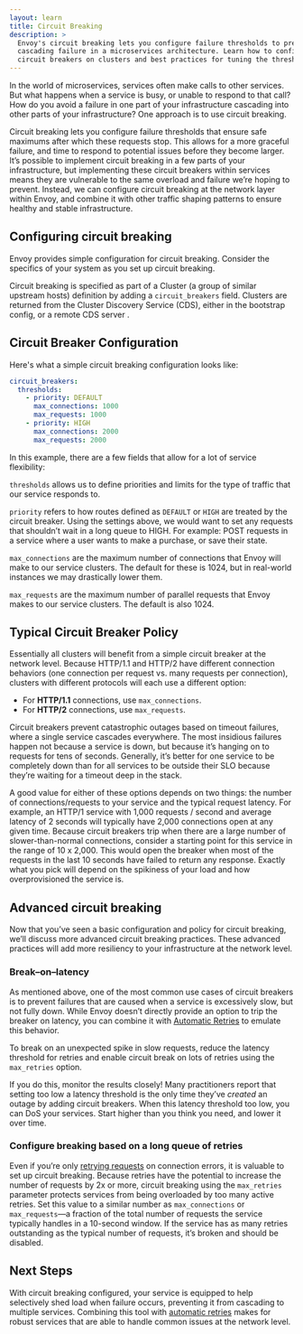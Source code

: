 ```yaml
---
layout: learn
title: Circuit Breaking
description: >
  Envoy's circuit breaking lets you configure failure thresholds to prevent
  cascading failure in a microservices architecture. Learn how to configure
  circuit breakers on clusters and best practices for tuning the thresholds.
---
```


In the world of microservices, services often make calls to other services. But
what happens when a service is busy, or unable to respond to that call? How do
you avoid a failure in one part of your infrastructure cascading into other
parts of your infrastructure? One approach is to use circuit breaking.

Circuit breaking lets you configure failure thresholds that ensure safe
maximums after which these requests stop. This allows for a more graceful
failure, and time to respond to potential issues before they become larger.
It’s possible to implement circuit breaking in a few parts of your
infrastructure, but implementing these circuit breakers within services means
they are vulnerable to the same overload and failure we’re hoping to prevent.
Instead, we can configure circuit breaking at the network layer within Envoy,
and combine it with other traffic shaping patterns to ensure healthy and stable
infrastructure.

## Configuring circuit breaking

Envoy provides simple configuration for circuit breaking. Consider the
specifics of your system as you set up circuit breaking.

Circuit breaking is specified as part of a Cluster (a group of similar upstream
hosts) definition by adding a `circuit_breakers` field. Clusters are returned
from the Cluster Discovery Service (CDS), either in the bootstrap config, or a
remote CDS server .

## Circuit Breaker Configuration

Here's what a simple circuit breaking configuration looks like:

```yaml
circuit_breakers:
  thresholds:
    - priority: DEFAULT
      max_connections: 1000
      max_requests: 1000
    - priority: HIGH
      max_connections: 2000
      max_requests: 2000
```

In this example, there are a few fields that allow for a lot of service
flexibility:

 `thresholds` allows us to define priorities and limits for the type of traffic
 that our service responds to.

`priority` refers to how routes defined as `DEFAULT` or `HIGH` are treated by
the circuit breaker. Using the settings above, we would want to set any
requests that shouldn’t wait in a long queue to HIGH. For example: POST
requests in a service where a user wants to make a purchase, or save their
state.

`max_connections` are the maximum number of connections that Envoy will make to
our service clusters. The default for these is 1024, but in real-world
instances we may drastically lower them.

`max_requests` are the maximum number of parallel requests that Envoy makes to
our service clusters. The default is also 1024.

## Typical Circuit Breaker Policy

Essentially all clusters will benefit from a simple circuit breaker at the
network level. Because HTTP/1.1 and HTTP/2 have different connection behaviors
(one connection per request vs. many requests per connection), clusters with
different protocols will each use a different option:

 - For **HTTP/1.1** connections, use `max_connections`.
 - For **HTTP/2** connections, use `max_requests`.

Circuit breakers prevent catastrophic outages based on timeout failures, where a
single service cascades everywhere. The most insidious failures happen not
because a service is down, but because it’s hanging on to requests for tens of
seconds. Generally, it’s better for one service to be completely down than for
all services to be outside their SLO because they’re waiting for a timeout deep
in the stack.

A good value for either of these options depends on two things: the number of
connections/requests to your service and the typical request latency. For
example, an HTTP/1 service with 1,000 requests / second and average latency of 2
seconds will typically have 2,000 connections open at any given time. Because
circuit breakers trip when there are a large number of slower-than-normal
connections, consider a starting point for this service in the range of 10 x
2,000. This would open the breaker when most of the requests in the last 10
seconds have failed to return any response. Exactly what you pick will depend on
the spikiness of your load and how overprovisioned the service is.

## Advanced circuit breaking

Now that you’ve seen a basic configuration and policy for circuit breaking,
we’ll discuss more advanced circuit breaking practices. These advanced
practices will add more resiliency to your infrastructure at the network level.

### Break–on–latency

As mentioned above, one of the most common use cases of circuit breakers is to
prevent failures that are caused when a service is excessively slow, but not
fully down. While Envoy doesn’t directly provide an option to trip the breaker
on latency, you can combine it with [Automatic Retries](automatic-retries)
to emulate this behavior.

To break on an unexpected spike in slow requests, reduce the latency threshold
for retries and enable circuit break on lots of retries using the `max_retries`
option.

If you do this, monitor the results closely! Many practitioners report that
setting too low a latency threshold is the only time they’ve *created* an
outage by adding circuit breakers. When this latency threshold too low, you can
DoS your services. Start higher than you think you need, and lower it over
time.

### Configure breaking based on a long queue of retries

Even if you’re only [retrying requests](automatic-retries)
on connection errors, it is valuable to set up circuit breaking. Because
retries have the  potential to increase the number of requests by 2x or more,
circuit breaking  using the `max_retries` parameter protects services from
being overloaded by  too many active retries. Set this value to a similar
number as `max_connections` or `max_requests`—a fraction of the total number of
requests the service typically handles in a 10-second window. If the service
has as many retries outstanding as the typical number of requests, it’s broken
and should be disabled.

## Next Steps

With circuit breaking configured, your service is equipped to help selectively
shed load when failure occurs, preventing it from cascading to multiple
services. Combining this tool with
[automatic retries](automatic-retries)
makes for robust services that are able to handle common issues at the network
level.
